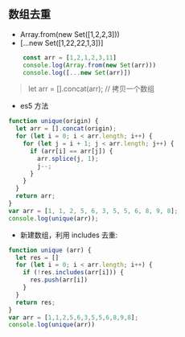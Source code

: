 ## 数组去重

- Array.from(new Set([1,2,2,3]))
- [...new Set([1,22,22,1,3])]

```javaScript
    const arr = [1,2,1,2,3,11]
    console.log(Array.from(new Set(arr)))
    console.log([...new Set(arr)])
```

> let arr = [].concat(arr); // 拷贝一个数组

- es5 方法

```javascript
function unique(origin) {
  let arr = [].concat(origin);
  for (let i = 0; i < arr.length; i++) {
    for (let j = i + 1; j < arr.length; j++) {
      if (arr[i] == arr[j]) {
        arr.splice(j, 1);
        j--;
      }
    }
  }
  return arr;
}
var arr = [1, 1, 2, 5, 6, 3, 5, 5, 6, 8, 9, 8];
console.log(unique(arr));
```

- 新建数组，利用 includes 去重:   

```javaScript
function unique (arr) {
  let res = []
  for (let i = 0; i < arr.length; i++) {
    if (!res.includes(arr[i])) {
      res.push(arr[i])
    }
  }
  return res;
}
var arr = [1,1,2,5,6,3,5,5,6,8,9,8];
console.log(unique(arr))
```
